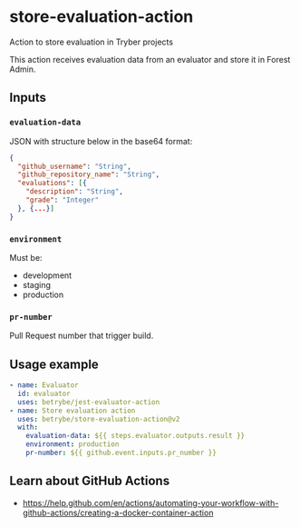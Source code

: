 # store-evaluation-action
Action to store evaluation in Tryber projects

This action receives evaluation data from an evaluator and store it in Forest Admin.

## Inputs

### `evaluation-data`

JSON with structure below in the base64 format:

```json
{
  "github_username": "String",
  "github_repository_name": "String",
  "evaluations": [{
    "description": "String",
    "grade": "Integer"
  }, {...}]
}
```

### `environment`

Must be:

- development
- staging
- production

### `pr-number`

Pull Request number that trigger build.

## Usage example
```yml
- name: Evaluator
  id: evaluator
  uses: betrybe/jest-evaluator-action
- name: Store evaluation action
  uses: betrybe/store-evaluation-action@v2
  with:
    evaluation-data: ${{ steps.evaluator.outputs.result }}
    environment: production
    pr-number: ${{ github.event.inputs.pr_number }}
```

## Learn about GitHub Actions

- https://help.github.com/en/actions/automating-your-workflow-with-github-actions/creating-a-docker-container-action
